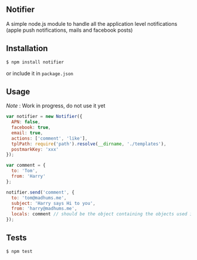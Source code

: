 ## Notifier

A simple node.js module to handle all the application level notifications (apple push notifications, mails and facebook posts)

## Installation

```sh
$ npm install notifier
```

or include it in `package.json`

## Usage

*Note* : Work in progress, do not use it yet

```js
var notifier = new Notifier({
  APN: false,
  facebook: true,
  email: true,
  actions: ['comment', 'like'],
  tplPath: require('path').resolve(__dirname, './templates'),
  postmarkKey: 'xxx'
});

var comment = {
  to: 'Tom',
  from: 'Harry'
};

notifier.send('comment', {
  to: 'tom@madhums.me',
  subject: 'Harry says Hi to you',
  from: 'harry@madhums.me',
  locals: comment // should be the object containing the objects used in the templates
});
```

## Tests

```sh
$ npm test
```
